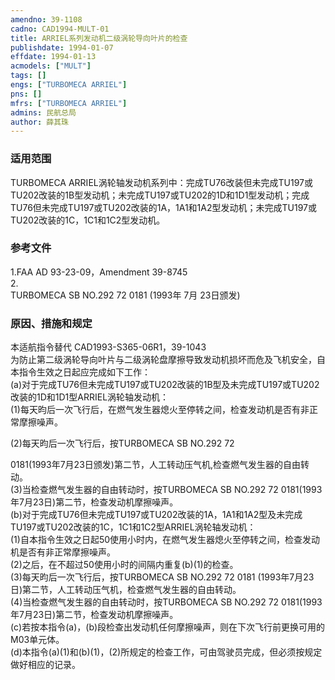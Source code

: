 ```yaml
---
amendno: 39-1108  
cadno: CAD1994-MULT-01  
title: ARRIEL系列发动机二级涡轮导向叶片的检查  
publishdate: 1994-01-07  
effdate: 1994-01-13  
acmodels: ["MULT"]  
tags: []  
engs: ["TURBOMECA ARRIEL"]  
pns: []  
mfrs: ["TURBOMECA ARRIEL"]  
admins: 民航总局  
author: 薛其珠  
---
```

  
### 适用范围  
TURBOMECA ARRIEL涡轮轴发动机系列中：完成TU76改装但未完成TU197或TU202改装的1B型发动机；未完成TU197或TU202的1D和1D1型发动机；完成TU76但未完成TU197或TU202改装的1A，1A1和1A2型发动机；未完成TU197或TU202改装的1C，1C1和1C2型发动机。  
  
<!--more-->  
### 参考文件  
  1.FAA AD 93-23-09，Amendment 39-8745  
2.  
TURBOMECA SB NO.292 72 0181 (1993年 7月 23日颁发)  
  
### 原因、措施和规定  

  本适航指令替代 CAD1993-S365-06R1，39-1043  
为防止第二级涡轮导向叶片与二级涡轮盘摩擦导致发动机损坏而危及飞机安全，自本指令生效之日起应完成如下工作：  
  (a)对于完成TU76但未完成TU197或TU202改装的1B型及未完成TU197或TU202改装的1D和1D1型ARRIEL涡轮轴发动机：  
  (1)每天昀后一次飞行后，在燃气发生器熄火至停转之间，检查发动机是否有非正常摩擦噪声。  
  
  (2)每天昀后一次飞行后，按TURBOMECA SB NO.292 72  
  
0181(1993年7月23日颁发)第二节，人工转动压气机,检查燃气发生器的自由转动。  
  (3)当检查燃气发生器的自由转动时，按TURBOMECA SB NO.292 72 0181(1993年7月23日)第二节，检查发动机摩擦噪声。  
  (b)对于完成TU76但未完成TU197或TU202改装的1A，1A1和1A2型及未完成TU197或TU202改装的1C，1C1和1C2型ARRIEL涡轮轴发动机：  
  (1)自本指令生效之日起50使用小时内，在燃气发生器熄火至停转之间，检查发动机是否有非正常摩擦噪声。  
  (2)之后，在不超过50使用小时的间隔内重复(b)(1)的检查。  
  (3)每天昀后一次飞行后，按TURBOMECA SB NO.292 72 0181 (1993年7月23日)第二节，人工转动压气机，检查燃气发生器的自由转动。  
  (4)当检查燃气发生器的自由转动时，按TURBOMECA SB NO.292 72 0181(1993年7月23日)第二节，检查发动机摩擦噪声。  
  (c)若按本指令(a)，(b)段检查出发动机任何摩擦噪声，则在下次飞行前更换可用的M03单元体。  
  (d)本指令(a)(1)和(b)(1)，(2)所规定的检查工作，可由驾驶员完成，但必须按规定做好相应的记录。  
  
